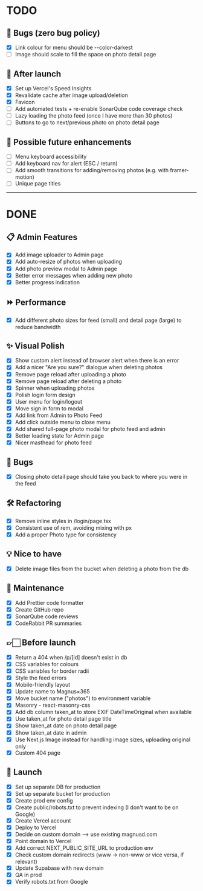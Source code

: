 # TODO

## 🐞 Bugs (zero bug policy)

- [x] Link colour for menu should be --color-darkest
- [ ] Image should scale to fill the space on photo detail page

## 🧹 After launch

- [x] Set up Vercel's Speed Insights
- [x] Revalidate cache after image upload/deletion
- [x] Favicon
- [ ] Add automated tests + re-enable SonarQube code coverage check
- [ ] Lazy loading the photo feed (once I have more than 30 photos)
- [ ] Buttons to go to next/previous photo on photo detail page

## 🔮 Possible future enhancements

- [ ] Menu keyboard accessibility
- [ ] Add keyboard nav for alert (ESC / return)
- [ ] Add smooth transitions for adding/removing photos (e.g. with framer-motion)
- [ ] Unique page titles

---

# DONE

## 📋 Admin Features

- [x] Add image uploader to Admin page
- [x] Add auto-resize of photos when uploading
- [x] Add photo preview modal to Admin page
- [x] Better error messages when adding new photo
- [x] Better progress indication

## ⏩ Performance

- [x] Add different photo sizes for feed (small) and detail page (large) to reduce bandwidth

## ✨ Visual Polish

- [x] Show custom alert instead of browser alert when there is an error
- [x] Add a nicer "Are you sure?" dialogue when deleting photos
- [x] Remove page reload after uploading a photo
- [x] Remove page reload after deleting a photo
- [x] Spinner when uploading photos
- [x] Polish login form design
- [x] User menu for login/logout
- [x] Move sign in form to modal
- [x] Add link from Admin to Photo Feed
- [x] Add click outside menu to close menu
- [x] Add shared full-page photo modal for photo feed and admin
- [x] Better loading state for Admin page
- [x] Nicer masthead for photo feed

## 🐛 Bugs

- [x] Closing photo detail page should take you back to where you were in the feed

## 🛠 Refactoring

- [x] Remove inline styles in /login/page.tsx
- [x] Consistent use of rem, avoiding mixing with px
- [x] Add a proper Photo type for consistency

## 💡 Nice to have

- [x] Delete image files from the bucket when deleting a photo from the db

## 🧹 Maintenance

- [x] Add Prettier code formatter
- [x] Create GitHub repo
- [x] SonarQube code reviews
- [x] CodeRabbit PR summaries

## 👉🏻 Before launch

- [x] Return a 404 when /p/[id] doesn't exist in db
- [x] CSS variables for colours
- [x] CSS variables for border radii
- [x] Style the feed errors
- [x] Mobile-friendly layout
- [x] Update name to Magnus×365
- [x] Move bucket name ("photos") to environment variable
- [x] Masonry - react-masonry-css
- [x] Add db column taken_at to store EXIF DateTimeOriginal when available
- [x] Use taken_at for photo detail page title
- [x] Show taken_at date on photo detail page
- [x] Show taken_at date in admin
- [x] Use Next.js Image instead for handling image sizes, uploading original only
- [x] Custom 404 page

## 🚀 Launch

- [x] Set up separate DB for production
- [x] Set up separate bucket for production
- [x] Create prod env config
- [x] Create public/robots.txt to prevent indexing (I don't want to be on Google)
- [x] Create Vercel account
- [x] Deploy to Vercel
- [x] Decide on custom domain --> use existing magnusd.com
- [x] Point domain to Vercel
- [x] Add correct NEXT_PUBLIC_SITE_URL to production env
- [x] Check custom domain redirects (www → non-www or vice versa, if relevant)
- [x] Update Supabase with new domain
- [x] QA in prod
- [x] Verify robots.txt from Google
